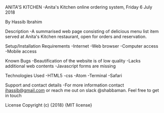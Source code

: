 ANITA'S KITCHEN
-Anita's Kitchen online ordering system, Friday 6 July 2018

By Hassib Ibrahim

Description
-A summarised web page consisting of delicious menu list item served at Anita's Kitchen restaurant, open for orders and reservation.

Setup/Installation Requirements
-Internet
-Web browser
-Computer access
-Mobile access

Known Bugs
-Beautification of the website is of low quality
-Lacks additional web contents
-Javascript forms are missing

Technologies Used
-HTML5
-css
-Atom
-Terminal
-Safari

Support and contact details
-For more information contact ihassib@gmail.com or reach me out on slack @shabbaman. Feel free to get in touch

License
Copyright (c) {2018} {MIT license}
